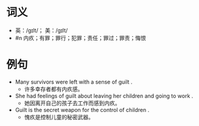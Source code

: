 # 词义
- 英：/ɡɪlt/； 美：/ɡɪlt/
- #n 内疚；有罪；罪行；犯罪；责任；罪过；罪责；悔恨
# 例句
- Many survivors were left with a sense of guilt .
	- 许多幸存者都有内疚感。
- She had feelings of guilt about leaving her children and going to work .
	- 她因离开自己的孩子去工作而感到内疚。
- Guilt is the secret weapon for the control of children .
	- 愧疚是控制儿童的秘密武器。
